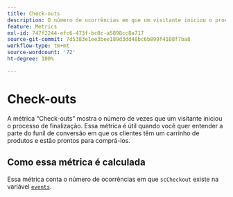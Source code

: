 ```yaml
---
title: Check-outs
description: O número de ocorrências em que um visitante iniciou o processo de finalização.
feature: Metrics
exl-id: 747f2244-efc6-473f-bc0c-a5898cc8a717
source-git-commit: 7d5383e1ee3bee189d3dd48bc6b899f4108f7ba8
workflow-type: tm+mt
source-wordcount: '72'
ht-degree: 100%

---
```


# Check-outs

A métrica “Check-outs” mostra o número de vezes que um visitante iniciou o processo de finalização. Essa métrica é útil quando você quer entender a parte do funil de conversão em que os clientes têm um carrinho de produtos e estão prontos para comprá-los.

## Como essa métrica é calculada

Essa métrica conta o número de ocorrências em que `scCheckout` existe na variável [`events`](/help/implement/vars/page-vars/events/events-overview.md).
